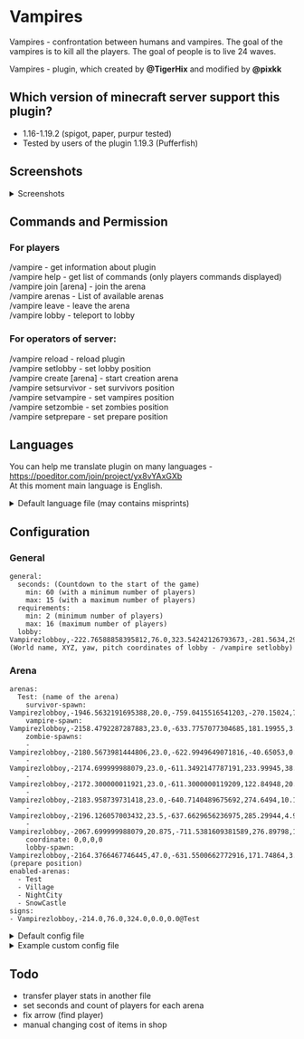 # Vampires
Vampires - confrontation between humans and vampires. The goal of the vampires is to kill all the players. The goal of people is to live 24 waves.

Vampires - plugin, which created by **@TigerHix** and modified by **@pixkk** 

## Which version of minecraft server support this plugin?
- 1.16-1.19.2 (spigot, paper, purpur tested)
- Tested by users of the plugin 1.19.3 (Pufferfish)

## Screenshots
<details>
  <summary>Screenshots</summary>
  
![image](https://user-images.githubusercontent.com/30828435/191724072-8944fc4f-b960-448b-b461-d67fb3618fc0.png)
![image](https://user-images.githubusercontent.com/30828435/191724144-1ee353ee-ed0d-4d4a-a235-f61d20143a0a.png)
![image](https://user-images.githubusercontent.com/30828435/191724220-1ec19ccf-33d7-4aca-a454-0d1fb9ff5d09.png)
![image](https://user-images.githubusercontent.com/30828435/191724710-daaf3f8b-1c15-4116-b32f-1bd8a39f0ce7.png)
![image](https://user-images.githubusercontent.com/30828435/191724778-02207e9b-2c3f-40c7-9484-88802e565419.png)

</details>


## Commands and Permission
### For players
/vampire - get information about plugin  
/vampire help - get list of commands (only players commands displayed)  
/vampire join [arena] - join the arena  
/vampire arenas - List of available arenas  
/vampire leave - leave the arena  
/vampire lobby - teleport to lobby  

### For operators of server:
/vampire reload - reload plugin  
/vampire setlobby - set lobby position  
/vampire create [arena] - start creation arena  
/vampire setsurvivor - set survivors position  
/vampire setvampire - set vampires position  
/vampire setzombie - set zombies position  
/vampire setprepare - set prepare position  

## Languages
You can help me translate plugin on many languages - https://poeditor.com/join/project/yx8vYAxGXb  
At this moment main language is English.  


<details>
  <summary>Default language file (may contains misprints)</summary>
  
  ```yaml
# Messages file

available-commands: Available commands
join-command: Join the game
leave-command: Leave current game
lobby-command: Teleport to the lobby
help-command: Show this page
list-of-arenas: List of available arenas
invalid-arguments: Invalid arguments. Use command
arena-not-exist: Arena does not exist!
arena-exist: This arena already exists!
arena-created: The arena has been successfully created! Now set the spawn point for survivors ("/vampire setsurvivor.")
survivor-spawn-created: The spawn location of the survivors is set. Now set a spawn point of vampires ("/vampire setvampire")
prepare-created: Waiting room set up! The arena has been completed.
vampire-spawn-created: Vampire spawn location is set. Now set a spawn point of zombies ("/vampire setvampire")
zombie-spawn-in-progress: Zombie spawn location is set. Enter the command again to install next point. The minimum number of points is 5.
zombie-spawn-created: Zombie spawn locations are set. You can continue to install more points. If you are ready, type /vampire setprepare for install a spawn point of prepare.
zombie-spawn-not-enough: Not enough zombie spawn points. To install additional
need-create-arena: First, create an arena /vampire create [target].
need-survivor-spawn: 'First, set the survivor spawn location: "/vampire setsurvivor."'
need-vampire-spawn: 'First, set the vampire spawn location: "/vampire setvampire."'
already-in-game: You are already in the game!
in-game: You are in the game!
game-started: The game has already started!
full-arena: The arena is full!
not-in-game: You are not in the game!
no-leave: You can't leave the game now!
too-many-arguments: Too many arguments! Use command
lobby-created: Lobby successfully installed!
plugin-reloaded: Plugin settings reloaded!
unknown-command: 'Unknown command. List of all commands: "/vampire help"'
gold-1: gold!
gold-2: Gold!
gold-3: Gold
blood-1: blood!
blood-2: Blood!
blood-3: Blood
blood-4: blood
get-ready: Get ready
wave: Wave
survivors: Survivors
survivors-2: survivors
vampires: Vampires
zombies: Zombie
sign-waiting: Expectation
sign-started: game in progress
map-name: Map
players: Players
player: Player
joined: joined the game.
you-are-joined: You have joined the game.
was-kicked: was excluded from the game.
left-the-game: left the game.
you-left-the-game: You have left the game.
arena-reset: The arena has been reset.
the-game-will-start-soon: The game will start soon!
game-will-start-in: The game will start in
seconds: sec.
you-are-vampire: TASTE THEIR BLOOD
became-vampire: YOU BECAME A VAMPIRE
you-are-alive: SURVIVE AT ANY COST
first-wave: The first wave will start in 30 seconds, get ready.
before-the-next-wave: before the next wave.
last-wave: Last wave. Hold on for more than 2 minutes...
game-over: The game is over!
won: won!
cost: Price
vampire-fang: Vampire Fang
original-vampire-fang: original vampire scream
head: Head
clothes: clothing
wooden-sword: wooden sword
stone-sword: stone sword
iron-sword: an iron sword
lava-sword: lava sword
pumice-sword: lava sword
steel-spring: steel spring
plasma-cutter: Plasma cutter
inflatable-bar: inflatable bar
piercing-shard: Piercing Shard
stone-shard: stone shard
hardened-steel: Hardened steel
tempered-piercing-shard: Tempered Piercing Shard
tempered-stone-shard: Hardened Stone Shard
tempered-plasma-cutter: Tempered Plasma Sword
sword-of-god: Sword of God
leather-set: Leather set
iron-set: iron kit
tempered-leather-set: Hardened Leather Set
tempered-iron-set: Hardened Iron Set
spiked-leather-set: Spiked Leather Set
spiked-iron-set: Spiked Iron Set
good-set: Good set
student-snack: Student snack
tropical-resort: tropical resort
take-out: take out
pig-out: pig out
homemade-food: homemade food
food-of-the-gods: food of the gods
health-potion: Health Potion
health-regeneration: Potion of Regeneration
potion-of-the-god: Potion of God
hardened-leather-helm: Hardened Leather Helm
hardened-leather-chestplate: Hardened Leather Chest
hardened-leather-leggings: Hardened Leather Leggings
hardened-leather-boots: Tempered Leather Boots
tempered-iron-helm: Wrought iron helmet
tempered-iron-chestplate: Wrought iron breastplate
tempered-iron-leggings: Wrought Iron Leggings
tempered-iron-boots: Wrought iron boots
spiked-leather-helm: Spiked Leather Helm
spiked-leather-chestplate: Spiked Leather Chest
spiked-leather-leggings: Spiked Leather Leggings
spiked-leather-boots: Studded leather boots
spiked-iron-helm: Spiked Iron Helm
spiked-iron-chestplate: Spiked Iron Breastplate
spiked-iron-leggings: Spiked Iron Leggings
spiked-iron-boots: Spiked Iron Boots
diamond-helm: God's Diamond Helmet
diamond-chestplate: Diamond Breastplate of God
diamond-leggings: Diamond Leggings of God
diamond-boots: Diamond Boots of God
blazing-blade: blazing blade
leave-arena: Leave the arena
no-name-of-arena: Arena name missing.
sign-created: Plate created
sign-removed: Decal removed
id-dead: killed by zombies or crashed
gamers-left: Left
was-killed: was killed
impossible-use-command-now: You can't use this command right now.
enter-command: Enter
for-leave-arena: to leave the game
disabled: Disabled...
arena-is-full: The arena is full!
buy-in-shop-success: The purchase was successful!
shop: Score
not-enough: Not enough
for-purchase: for purchase
flaming-arrow: flaming arrow
flaming-arrow-desc: Indicates nearest survivor
vampire-regeneration: Vampire regeneration
vampire-regeneration-desc: 30 seconds of strong regeneration
instant-health: Instant Health
instant-health-desc: Fully replenish your health bar
vampire-aura: Vampire Aura
vampire-aura-desc: Super strength for 15 seconds
vampire-jump: Vampire Jump
vampire-jump-desc: Crazy jump. Lasts until next death
health-boost: Health Boost
health-boost-desc: Additional row of hearts. Lasts until next death
not-sure-needed: Not sure if you need it now
follow-arrow: follow the arrow
  ```
</details>

## Configuration

### General
```
general:
  seconds: (Countdown to the start of the game) 
    min: 60 (with a minimum number of players) 
    max: 15 (with a maximum number of players) 
  requirements:
    min: 2 (minimum number of players) 
    max: 16 (maximum number of players) 
  lobby: Vampirezlobboy,-222.76588858395812,76.0,323.54242126793673,-281.5634,29.700142 (World name, XYZ, yaw, pitch coordinates of lobby - /vampire setlobby)
```
### Arena
```
arenas:
  Test: (name of the arena) 
    survivor-spawn: Vampirezlobboy,-1946.5632191695388,20.0,-759.0415516541203,-270.15024,7.0499616
    vampire-spawn: Vampirezlobboy,-2158.4792287287883,23.0,-633.7757077304685,181.19955,3.4499598
    zombie-spawns:
    - Vampirezlobboy,-2180.5673981444806,23.0,-622.9949649071816,-40.65053,0.2999567
    - Vampirezlobboy,-2174.699999988079,23.0,-611.3492147787191,233.99945,38.69996
    - Vampirezlobboy,-2172.300000011921,23.0,-611.3000000119209,122.84948,20.549957
    - Vampirezlobboy,-2183.958739731418,23.0,-640.7140489675692,274.6494,10.199974
    - Vampirezlobboy,-2196.126057003432,23.5,-637.6629656236975,285.29944,4.949981
    - Vampirezlobboy,-2067.699999988079,20.875,-711.5381609381589,276.89798,14.699987
    coordinate: 0,0,0,0
    lobby-spawn: Vampirezlobboy,-2164.3766467746445,47.0,-631.5500662772916,171.74864,3.1499932 (prepare position)
enabled-arenas:
  - Test
  - Village
  - NightCity
  - SnowCastle
signs:
- Vampirezlobboy,-214.0,76.0,324.0,0.0,0.0@Test
```

  
<details>
  <summary>Default config file</summary>
  
  ```
  general:
    seconds:
      min: 60
      max: 15
    requirements:
      min: 2
      max: 16
  ```
</details>
<details>
  <summary>Example custom config file</summary>
  
  ```
  general:
    seconds:
      min: 60
      max: 15
    requirements:
      min: 2
      max: 16
    lobby: Vampirezlobboy,-222.76588858395812,76.0,323.54242126793673,-281.5634,29.700142
players:
  memduhg:
    coins: 5
    vampire-kills: 0
    survivor-kills: 1
    vampire-wins: 0
    survivor-wins: 0
  pixkk:
    coins: 162
    vampire-kills: 0
    survivor-kills: 1
    vampire-wins: 0
    survivor-wins: 0
  georgiy0804:
    coins: 262
    vampire-kills: 3
    survivor-kills: 0
    vampire-wins: 0
    survivor-wins: 0
arenas:
  Test:
    survivor-spawn: Vampirezlobboy,-1946.5632191695388,20.0,-759.0415516541203,-270.15024,7.0499616
    vampire-spawn: Vampirezlobboy,-2158.4792287287883,23.0,-633.7757077304685,181.19955,3.4499598
    zombie-spawns:
    - Vampirezlobboy,-2180.5673981444806,23.0,-622.9949649071816,-40.65053,0.2999567
    - Vampirezlobboy,-2174.699999988079,23.0,-611.3492147787191,233.99945,38.69996
    - Vampirezlobboy,-2172.300000011921,23.0,-611.3000000119209,122.84948,20.549957
    - Vampirezlobboy,-2183.958739731418,23.0,-640.7140489675692,274.6494,10.199974
    - Vampirezlobboy,-2196.126057003432,23.5,-637.6629656236975,285.29944,4.949981
    - Vampirezlobboy,-2067.699999988079,20.875,-711.5381609381589,276.89798,14.699987
    coordinate: 0,0,0,0
    lobby-spawn: Vampirezlobboy,-2164.3766467746445,47.0,-631.5500662772916,171.74864,3.1499932
  enabled-arenas:
  - Test
  - Village
  - NightCity
  - SnowCastle
signs:
- Vampirezlobboy,-214.0,76.0,324.0,0.0,0.0@Arp

  ```
</details>

## Todo

- transfer player stats in another file 
- set seconds and count of players for each arena
- fix arrow (find player)
- manual changing cost of items in shop
